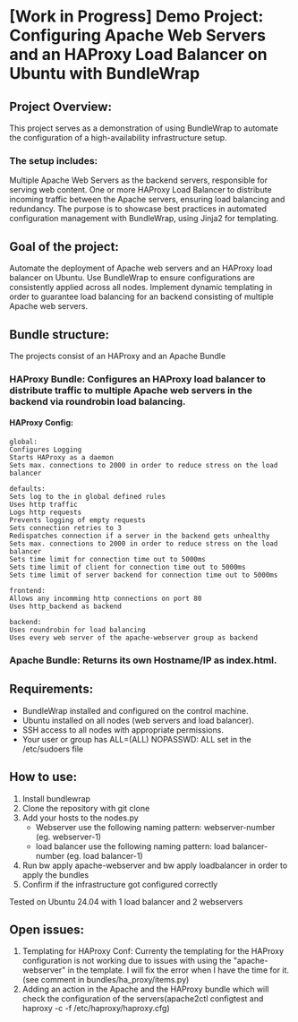# [Work in Progress] Demo Project: Configuring Apache Web Servers and an HAProxy Load Balancer on Ubuntu with BundleWrap

## Project Overview:
This project serves as a demonstration of using BundleWrap to automate the configuration of a high-availability infrastructure setup.
### The setup includes:
Multiple Apache Web Servers as the backend servers, responsible for serving web content.
One or more HAProxy Load Balancer to distribute incoming traffic between the Apache servers, ensuring load balancing and redundancy.
The purpose is to showcase best practices in automated configuration management with BundleWrap, using Jinja2 for templating.

## Goal of the project:
Automate the deployment of Apache web servers and an HAProxy load balancer on Ubuntu.
Use BundleWrap to ensure configurations are consistently applied across all nodes.
Implement dynamic templating in order to guarantee load balancing for an backend consisting of multiple Apache web servers.

## Bundle structure:
The projects consist of an HAProxy and an Apache Bundle
### HAProxy Bundle: Configures an HAProxy load balancer to distribute traffic to multiple Apache web servers in the backend via roundrobin load balancing.

#### HAProxy Config:
	global:
	Configures Logging
	Starts HAProxy as a daemon
	Sets max. connections to 2000 in order to reduce stress on the load balancer
	
	defaults:
	Sets log to the in global defined rules
	Uses http traffic
	Logs http requests
	Prevents logging of empty requests
	Sets connection retries to 3
	Redispatches connection if a server in the backend gets unhealthy
	Sets max. connections to 2000 in order to reduce stress on the load balancer
	Sets time limit for connection time out to 5000ms
	Sets time limit of client for connection time out to 5000ms
	Sets time limit of server backend for connection time out to 5000ms
	
	frontend:
	Allows any incomming http connections on port 80
	Uses http_backend as backend
	
	backend:
	Uses roundrobin for load balancing
	Uses every web server of the apache-webserver group as backend

### Apache Bundle: Returns its own Hostname/IP as index.html.

	 
## Requirements:
- BundleWrap installed and configured on the control machine.
- Ubuntu installed on all nodes (web servers and load balancer).
- SSH access to all nodes with appropriate permissions.
- Your user or group has ALL=(ALL) NOPASSWD: ALL set in the /etc/sudoers file

## How to use:
1. Install bundlewrap
2. Clone the repository with git clone
3. Add your hosts to the nodes.py
	- Webserver use the following naming pattern: webserver-number (eg. webserver-1)
	- load balancer use the following naming pattern: load balancer-number (eg. load balancer-1)
4. Run bw apply apache-webserver and bw apply loadbalancer in order to apply the bundles
5. Confirm if the infrastructure got configured correctly

Tested on Ubuntu 24.04 with 1 load balancer and 2 webservers

## Open issues:
1. Templating for HAProxy Conf:
Currenty the templating for the HAProxy configuration is not working due to issues with using the "apache-webserver" in the template.
I will fix the error when I have the time for it. (see comment in bundles/ha_proxy/items.py)
2. Adding an action in the Apache and the HAProxy bundle which will check the configuration of the servers(apache2ctl configtest and haproxy -c -f /etc/haproxy/haproxy.cfg)

